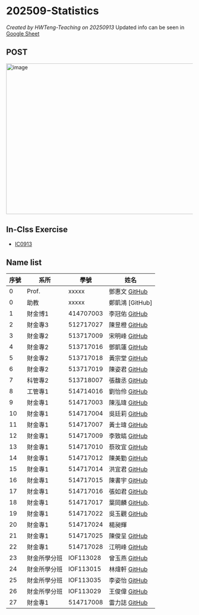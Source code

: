 # 202509-Statistics
*Created by HWTeng-Teaching on 20250913*
Updated info can be seen in [Google Sheet](https://docs.google.com/spreadsheets/d/1-UFyabcTQTQ9ZaXoXk9rYrOnwDxJEAOYwu1l0E4ezAQ/edit?usp=sharing)


## POST
<img width="818" height="407" alt="image" src="https://github.com/user-attachments/assets/fbb47a5a-bfc8-48bc-ba8e-a62db886f468" />




## In-Clss Exercise
- [IC0913](https://forms.gle/DsTkE7f9zfFEgmzN7)

## Name list

| 序號 | 系所       | 學號       | 姓名   |
|------|------------|------------|--------|
| 0 | Prof. | xxxxx| 鄧惠文 [GitHub](https://github.com/venteng) |
| 0| 助教| xxxxx| 鄭凱鴻 [GitHub] |
| 1    | 財金博1    | 414707003  | 李冠佑 [GitHub](https://github.com/AndyLi1024) |
| 2    | 財金專3    | 512717027  | 陳昱橙  [GitHub](https://github.com/yuchengchen3011)|
| 3    | 財金專2    | 513717009  | 宋明峰 [GitHub](https://github.com/forworksung-creator)||
| 4    | 財金專2    | 513717016  | 鄧凱蓮 [GitHub](https://github.com/tang82002-ctrl) |
| 5    | 財金專2    | 513717018  | 黃宗堂 [GitHub](https://github.com/y192837830) |
| 6    | 財金專2    | 513717019  | 陳姿君 [GitHub](https://github.com/jessica810117-cmd) |
| 7    | 科管專2    | 513718007  | 張馥丞 [GitHub](https://github.com/JoyChang9168) |
| 8    | 工管專1    | 514714016  | 劉怡伶 [GitHub](https://github.com/lynn10liumg14-max) |
| 9    | 財金專1    | 514717003  | 陳泓瑋 [GitHub](https://github.com/willy8aass) |
| 10   | 財金專1    | 514717004  | 吳廷莉 [GitHub](https://github.com/m401880821)|
| 11   | 財金專1    | 514717007  | 黃士瑋 [GitHub](https://github.com/shih-wei0913)|
| 12   | 財金專1    | 514717009  | 李致皜 [GitHub](https://github.com/BboyKTD) |
| 13   | 財金專1    | 514717010  | 蔡玫宜 [GitHub](https://github.com/meiyi-tsai) |
| 14   | 財金專1    | 514717012  | 陳美勤 [GitHub](https://github.com/miyo-chen) |
| 15   | 財金專1    | 514717014  | 洪宜君 [GitHub](https://github.com/imsunny0527-Sunn)|
| 16   | 財金專1    | 514717015  | 陳書宇 [GitHub](https://github.com/pc20245678-design) |
| 17   | 財金專1    | 514717016  | 張如君 [GitHub](https://github.com/spunkence) |
| 18   | 財金專1    | 514717017  | 葉岡麟 [GitHub](https://github.com/s9815089-cpu).|
| 19   | 財金專1    | 514717022  | 吳玉觀  [GitHub](https://github.com/IsabelWu99)|
| 20   | 財金專1    | 514717024  | 楊昶輝 |
| 21   | 財金專1    | 514717025  | 陳俊呈 [GitHub](https://github.com/ChrisChen-212)|
| 22   | 財金專1    | 514717028  | 江明峰 [GitHub](https://github.com/MF0918)|
| 23   | 財金所學分班 | IOF113028 | 曾玉燕 [GitHub](http://github.com/NorahTseng)|
| 24   | 財金所學分班 | IOF113015 | 林煒軒 [GitHub](http://github.com/bimy09233)|
| 25   | 財金所學分班 | IOF113035 | 李姿怡 [GitHub](http://github.com/exuberant5891-ui) |
| 26   | 財金所學分班 | IOF113029 | 王俊偉 [GitHub](https://github.com/awei1218-Wang)|
| 27   | 財金專1    | 514717008  | 雷力誌 [GitHub](https://github.com/raymg14)|
